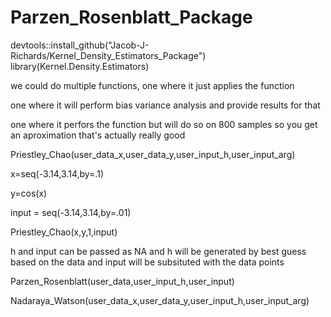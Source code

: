 # Parzen_Rosenblatt_Package

devtools::install_github("Jacob-J-Richards/Kernel_Density_Estimators_Package")
library(Kernel.Density.Estimators)

we could do multiple functions, one where it just applies the function 

one where it will perform bias variance analysis and provide results for that 

one where it perfors the function but will do so on 800 samples so you get an aproximation that's actually really good 



Priestley_Chao(user_data_x,user_data_y,user_input_h,user_input_arg)

x=seq(-3.14,3.14,by=.1)

y=cos(x)

input = seq(-3.14,3.14,by=.01)

Priestley_Chao(x,y,1,input)


h and input can be passed as NA and h will be generated by best guess based on the data and 
input will be subsituted with the data points 

Parzen_Rosenblatt(user_data,user_input_h,user_input)




Nadaraya_Watson(user_data_x,user_data_y,user_input_h,user_input_arg)
